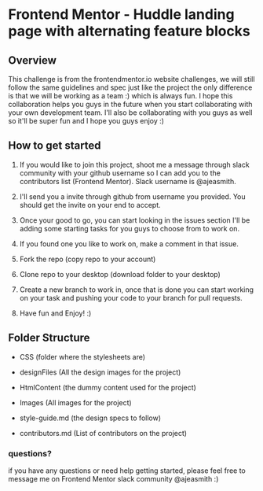# Frontend Mentor - Huddle landing page with alternating feature blocks

## Overview
This challenge is from the frontendmentor.io website challenges, we will still follow the same guidelines and spec just like the project the only difference is that we will be working as a team :) which is always fun. I hope this collaboration helps you guys in the future when you start collaborating with your own development team. I'll also be collaborating with you guys as well so it'll be super fun and I hope you guys enjoy :) 

## How to get started

1. If you would like to join this project, shoot me a message through slack community with your github username so I can add you to the contributors list (Frontend Mentor). Slack username is @ajeasmith.

2. I'll send you a invite through github from username you provided. You should get the invite on your end to accept. 

3. Once your good to go, you can start looking in the issues section I'll be adding some starting tasks for you guys to choose from to work on.

4. If you found one you like to work on, make a comment in that issue.

5. Fork the repo (copy repo to your account)

6. Clone repo to your desktop (download folder to your desktop)

7. Create a new branch to work in, once that is done you can start working on your task and pushing your code to your branch for pull requests. 

8. Have fun and Enjoy! :) 


## Folder Structure

- CSS (folder where the stylesheets are)

- designFiles (All the design images for the project)

- HtmlContent (the dummy content used for the project)

- Images (All images for the project)

- style-guide.md (the design specs to follow)

- contributors.md (List of contributors on the project)

### questions?
if you have any questions or need help getting started, please feel free to message me on Frontend Mentor slack community @ajeasmith :) 


